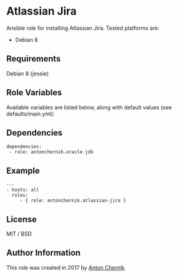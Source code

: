 Atlassian Jira
=========

Ansible role for installing Atlassian Jira. Tested platforms are:
* Debian 8

Requirements
------------

Debian 8 (jessie)

Role Variables
--------------

Available variables are listed below, along with default values (see defaults/main.yml):




Dependencies
------------

    dependencies:
     - role: antonchernik.oracle-jdk

Example 
----------------
    ---
    - hosts: all
      roles:
         - { role: antonchernik.atlassian-jira }

License
-------

MIT / BSD

Author Information
------------------

This role was created in 2017 by [Anton Chernik](https://github.com/antonchernik).
